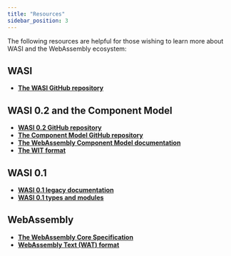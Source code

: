 ```yaml
---
title: "Resources"
sidebar_position: 3
---
```

  
The following resources are helpful for those wishing to learn more about WASI and the WebAssembly ecosystem:

## WASI

* **[The WASI GitHub repository](https://github.com/WebAssembly/WASI)**

## WASI 0.2 and the Component Model

* **[WASI 0.2 GitHub repository](https://github.com/WebAssembly/WASI/blob/main/preview2/README.md)**
* **[The Component Model GitHub repository](https://github.com/WebAssembly/component-model/tree/main)**
* **[The WebAssembly Component Model documentation](https://component-model.bytecodealliance.org/)** 
* **[The WIT format](https://github.com/WebAssembly/component-model/blob/main/design/mvp/WIT.md)**

## WASI 0.1

* **[WASI 0.1 legacy documentation](https://github.com/WebAssembly/WASI/blob/main/legacy/README.md)**
* **[WASI 0.1 types and modules](https://github.com/WebAssembly/WASI/blob/main/legacy/preview1/docs.md)**

## WebAssembly

* **[The WebAssembly Core Specification](https://www.w3.org/TR/wasm-core-2/)**
* **[WebAssembly Text (WAT) format](https://webassembly.github.io/spec/core/text/index.html)**
